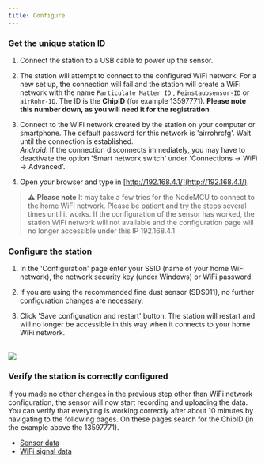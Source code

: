 ```yaml
---
title: Configure
---
```

### Get the unique station ID
1. Connect the station to a USB cable to power up the sensor.

2. The station will attempt to connect to the configured WiFi network. For a new set up, the connection will fail and the station will create a WiFi network with the name `Particulate Matter ID` , `Feinstaubsensor-ID` or `airRohr-ID`. The ID is the **ChipID** (for example 13597771). **Please note this number down, as you will need it for the registration**

3. Connect to the WiFi network created by the station on your computer or smartphone. The default password for this network is 'airrohrcfg'. Wait until the connection is established.<br>*Android*: If the connection disconnects immediately, you may have to deactivate the option 'Smart network switch' under 'Connections -> WiFi -> Advanced'.

4. Open your browser and type in [http://192.168.4.1/](http://192.168.4.1/).

> ⚠️ **Please note**  It may take a few tries for the NodeMCU to connect to the home WiFi network. Please be patient and try the steps several times until it works. If the configuration of the sensor has worked, the station WiFi network will not available and the configuration page will no longer accessible under this IP 192.168.4.1

### Configure the station
1. In the 'Configuration' page enter your SSID (name of your home WiFi network), the network security key (under Windows) or WiFi password.

2. If you are using the recommended fine dust sensor (SDS011), no further configuration changes are necessary.

3. Click 'Save configuration and restart' button. The station will restart and will no longer be accessible in this way when it connects to your home WiFi network.

<br>

<img src="../docs/airrohr_config_initial.jpg" loading="lazy"/>

<br>

### Verify the station is correctly configured
If you made no other changes in the previous step other than WiFi network configuration, the sensor will now start recording and uploading the data. You can verify that everyting is working correctly after about 10 minutes by navigating to the following pages. On these pages search for the ChipID (in the example above the 13597771).

 * [Sensor data](https://www.madavi.de/sensor/graph.php)
 * [WiFi signal data](https://www.madavi.de/sensor/signal.php)
